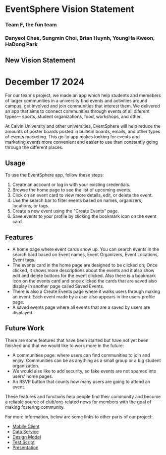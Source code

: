 # EventSphere Vision Statement
### Team F, the fun team
### Danyeol Chae, Sungmin Choi, Brian Huynh, YoungHa Kweon, HaDong Park

## New Vision Statement 
# December 17 2024

For our team's project, we made an app which help students and memebers of larger communities in a university find events and activities around campus, get involved and join communities that interest them. We delivered an app that aims to connect communities through events of all diferent types— sports, student organizations, food, workshops, and other. 

At Calvin University and other universities, EventSphere will help reduce the amounts of poster boards posted in bulletin boards, emails, and other types of events marketing. This go-to app makes looking for events and marketing events more convenient and easier to use than constantly going through the different places. 


## Usage

To use the EventSphere app, follow these steps:

1. Create an account or log in with your existing credentials.
2. Browse the home page to see the list of upcoming events.
3. Click on an event card to view more details, edit, or delete the event.
4. Use the search bar to filter events based on names, organizers, locations, or tags.
5. Create a new event using the "Create Events" page.
6. Save events to your profile by clicking the bookmark icon on the event card.

## Features

- A home page where event cards show up. You can search events in the search bard based on Event names, Event Organizers, Event Locations, Event tags.
- The events card in the home page are designed to be clicked on; Once clicked, it shows more descriptions about the events and it also show edit and delete buttons for the event clicked. Also there is a bookmark icon on the events card and once clicked the cards that are saved also display in another page called Saved Events. 
- There is also a Create Events page where it walks users through making an event. Each event made by a user also appears in the users profile page.
- A saved events page where all events that are a saved by users are displayed. 

## Future Work

There are some features that have been started but have not yet been finished and that we would like to work more in the future:
- A communities page: where users can find communities to join and enjoy. Communities can be as anything as a small group or a big student organization. 
- We would also like to add security, so fake events are not spamed into users' home pages.
- An RSVP button that counts how many users are going to attend an event. 

These features and functions help people find their community and become a reliable source of club/org-related news for members with the goal of making fostering community.  
 
 For more information, below are some links to other parts of our project:

- [Mobile Client](https://github.com/calvin-cs262-fall2024-thefunteam/Client)
- [Data Service](https://github.com/calvin-cs262-fall2024-thefunteam/Service)
- [Design Model](https://github.com/calvin-cs262-fall2024-thefunteam/Project/blob/main/design.md)
- [Test Script](https://github.com/calvin-cs262-fall2024-thefunteam/Project/blob/main/User%20Test%20Scripts.pdf)
- [Presentation](https://github.com/calvin-cs262-fall2024-thefunteam/Project/blob/main/Presentations/Event%20Sphere.pptx)
